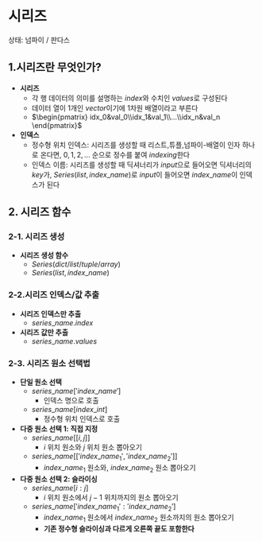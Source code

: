 # 시리즈

상태: 넘파이 / 판다스

## 1.시리즈란 무엇인가?

- **시리즈**
    - 각 행 데이터의 의미를 설명하는 $index$와 수치인 $values$로 구성된다
    - 데이터 열이 1개인 $vector$이기에 1차원 배열이라고 부른다
    - $\begin{pmatrix} idx_0&val_0\\idx_1&val_1\\...\\idx_n&val_n  \end{pmatrix}$
- **인덱스**
    - 정수형 위치 인덱스: 시리즈를 생성할 때 리스트,튜플,넘파이-배열이 인자 하나로 온다면, $0,1,2,...$ 순으로 정수를 붙여 $indexing$한다
    - 인덱스 이름: 시리즈를 생성할 때 딕셔너리가 $input$으로 들어오면 딕셔너리의 $key$가,  $Series(list,index\_name)$로 $input$이 들어오면 $index\_name$이 인덱스가 된다

## 2. 시리즈 함수

### 2-1. 시리즈 생성

- **시리즈 생성 함수**
    - $Series(dict/list/tuple/array)$
    - $Series(list,index\_name)$

### 2-2.시리즈 인덱스/값 추출

- **시리즈 인덱스만 추출**
    - $series\_name.index$
- **시리즈 값만 추출**
    - $series\_name.values$

### 2-3. 시리즈 원소 선택법

- **단일 원소 선택**
    - $series\_name['index\_name']$
        - 인덱스 명으로 호출
    - $series\_name[index\_int]$
        - 정수형 위치 인덱스로 호출
- **다중 원소 선택 1: 직접 지정**
    - $series\_name[[i,j]]$
        - $i$ 위치 원소와 $j$ 위치 원소 뽑아오기
    - $series\_name[['index\_name_1','index\_name_2']]$
        - $index\_name_1$ 원소와, $index\_name_2$ 원소 뽑아오기
- **다중 원소 선택 2: 슬라이싱**
    - $series\_name[i:j]$
        - $i$ 위치 원소에서 $j-1$ 위치까지의 원소 뽑아오기
    - $series\_name['index\_name_1':'index\_name_2']$
        - $index\_name_1$ 원소에서 $index\_name_2$ 원소까지의 원소 뽑아오기
        - **기존 정수형 슬라이싱과 다르게 오른쪽 끝도 포함한다**
